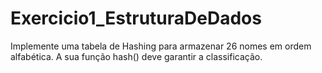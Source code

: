 # Exercicio1_EstruturaDeDados
Implemente uma tabela de Hashing para armazenar 26 nomes em ordem alfabética. A sua função hash() deve garantir a classificação.
